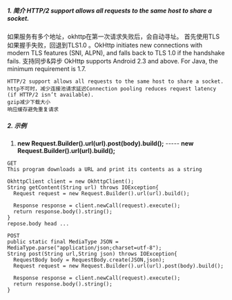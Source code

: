 ##### 1. 简介 **HTTP/2 support allows all requests to the same host to share a socket.**

如果服务有多个地址，okhttp在第一次请求失败后，会自动寻址。
首先使用TLS如果握手失败，回退到TLS1.0 。OkHttp initiates new connections with modern TLS features (SNI, ALPN), and falls back to TLS 1.0 if the handshake fails.
支持同步&异步
OkHttp supports Android 2.3 and above. For Java, the minimum requirement is 1.7.
```
HTTP/2 support allows all requests to the same host to share a socket.
http不可时，减少连接池请求延迟Connection pooling reduces request latency (if HTTP/2 isn’t available).
gzip减少下载大小
响应缓存避免重复请求
```

##### 2. 示例  
1. **new Request.Builder().url(url).post(body).build();** ----- **new Request.Builder().url(url).build();**

```
GET
This program downloads a URL and print its contents as a string

OkhttpClient client = new OkhttpClient();
String getContent(String url) throws IOException{
  Request request = new Request.Builder().url(url).build();

  Response response = client.newCall(request).execute();
  return response.body().string();
}
repose.body head ...

POST
public static final MediaType JSON = MediaType.parse("application/json;charset=utf-8");
String post(String url,String json) throws IOException{
  RequestBody body = RequestBody.create(JSON,json);
  Request request = new Request.Builder().url(url).post(body).build();

  Response response = client.newCall(request).execute();
  return response.body().string();
}
```